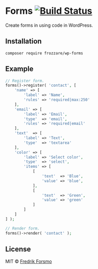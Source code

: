 # Forms [![Build Status](https://travis-ci.org/frozzare/wp-forms.svg?branch=master)](https://travis-ci.org/frozzare/wp-forms)

Create forms in using code in WordPress.

## Installation

```
composer require frozzare/wp-forms
```

## Example

```php
// Register form.
forms()->register( 'contact', [
	'name' => [
		'label' => 'Name',
		'rules' => 'required|max:250'
	],
	'email' => [
		'label' => 'Email',
		'type'  => 'email',
		'rules' => 'required|email'
	],
	'text'  => [
		'label' => 'Text',
		'type'  => 'textarea'
	],
	'color' => [
		'label' => 'Select color',
		'type'  => 'select',
		'items' => [
			[
				'text'  => 'Blue',
				'value' => 'blue',
			],
			[
				'text'  => 'Green',
				'value' => 'green'
			]
		]
	]
] );

// Render form.
forms()->render( 'contact' );

```

## License

MIT © [Fredrik Forsmo](https://github.com/frozzare)
